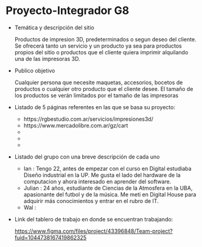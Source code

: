 # Proyecto-Integrador G8

- Temática y descripción del sitio
  
  Productos de impresion 3D, predeterminados o segun deseo del cliente. Se ofrecerá tanto un servicio y un producto ya sea para productos propios del sitio o productos que el cliente quiera imprimir alquilando una de las impresoras 3D.

- Publico objetivo 
  
  Cualquier persona que necesite maquetas, accesorios, bocetos de productos o cualquier otro producto que el cliente desee. El tamaño de los productos se verán limitados por el tamaño de las impresoras

- Listado de 5 páginas referentes en las que se basa su proyecto:
    <ul>
  <li>https://rgbestudio.com.ar/servicios/impresiones3d/</li>
  <li>https://www.mercadolibre.com.ar/gz/cart</li>
  <li></li>
  <li></li>
  <li></li>
    </ul>

- Listado del grupo con una breve descripción de cada uno
  <ul>
  <li>Ian : Tengo 22, antes de empezar con el curso en Digital estudiaba Diseño industrial en la UP. Me gusta el lado del hardware de la computacion y ahora interesado en aprender del software.</li>
  
  <li>Julian : 24 años, estudiante de Ciencias de la Atmosfera en la UBA, apasionante del futbol y de la música. Me meti en Digital House para adquirir más conocimientos y entrar en el rubro de IT.</li>
  
  <li>Wal :</li>
  
  </ul>

- Link del tablero de trabajo en donde se encuentran trabajando: 
  
  https://www.figma.com/files/project/43396848/Team-project?fuid=1044738167419862325
